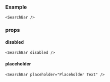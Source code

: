 ### Example
```
<SearchBar />
```

### props

#### disabled
```
<SearchBar disabled />
```

#### placeholder
```
<SearchBar placeholder="Placeholder Text" />
```